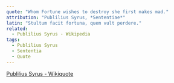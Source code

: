 ```yaml
---
quote: "Whom Fortune wishes to destroy she first makes mad."
attribution: "Publilius Syrus, *Sententiae*"
latin: "Stultum facit fortuna, quem vult perdere."
related:
  - Publilius Syrus - Wikipedia
tags:
  - Publilius Syrus
  - Sententia
  - Quote
---
```

[Publilius Syrus - Wikiquote](https://en.wikiquote.org/wiki/Publilius_Syrus)

